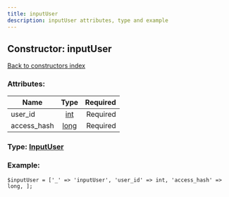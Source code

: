 ```yaml
---
title: inputUser
description: inputUser attributes, type and example
---
```

## Constructor: inputUser  
[Back to constructors index](index.md)



### Attributes:

| Name     |    Type       | Required |
|----------|:-------------:|---------:|
|user\_id|[int](../types/int.md) | Required|
|access\_hash|[long](../types/long.md) | Required|



### Type: [InputUser](../types/InputUser.md)


### Example:

```
$inputUser = ['_' => 'inputUser', 'user_id' => int, 'access_hash' => long, ];
```  

